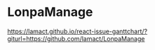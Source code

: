 ﻿# LonpaManage
https://lamact.github.io/react-issue-ganttchart/?giturl=https://github.com/lamact/LonpaManage
